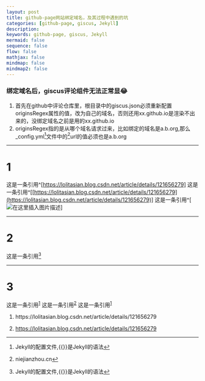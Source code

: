 ```yaml
---
layout: post
title: github-page网站绑定域名，及其过程中遇到的坑
categories: [github-page, giscus, Jekyll]
description: 
keywords: github-page, giscus, Jekyll 
mermaid: false
sequence: false
flow: false
mathjax: false
mindmap: false
mindmap2: false
---
```


### 绑定域名后，giscus评论组件无法正常显:joy:
1. 首先在github中评论仓库里，根目录中的giscus.json必须重新配置originsRegex属性的值，改为自己的域名，否则还用xx.github.io是渲染不出来的，没绑定域名之前是用的xx.github.io
2. originsRegex指的是从哪个域名请求过来，比如绑定的域名是a.b.org,那么_config.yml[^1]文件中的[^2]url的值必须也是a.b.org
[^1]:Jekyll的配置文件,{{}}是Jekyll的语法
[^2]:niejianzhou.cn

---
# 1
这是一条引用^[https://lolitasian.blog.csdn.net/article/details/121656279]
这是一条引用^[[https://lolitasian.blog.csdn.net/article/details/121656279](https://lolitasian.blog.csdn.net/article/details/121656279)] 
这是一条引用^[<br>![在这里插入图片描述](https://img-blog.csdnimg.cn/d74d20cb0f7f4be8831cb43ceea8ed7d.png)]

---

# 2
这是一条引用[^1]
[^1]:https://niejianzhou.cn

---

# 3
这是一条引用<sup><a href="#ref1">1</a></sup>
这是一条引用<sup><a href="#ref2">2</a></sup>
这是一条引用<sup><a href="#ref1">1</a></sup>

1. <p name = "ref1">https://lolitasian.blog.csdn.net/article/details/121656279</p>
2. <a name = "ref2" href="https://lolitasian.blog.csdn.net/article/details/121656279">https://lolitasian.blog.csdn.net/article/details/121656279</a>